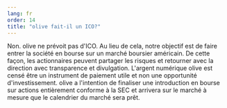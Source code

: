```yaml
---
lang: fr
order: 14
title: "olive fait-il un ICO?"
---
```


Non. olive ne prévoit pas d'ICO. Au lieu de cela, notre objectif est de faire entrer la société en bourse sur un marché boursier américain. De cette façon, les actionnaires peuvent partager les risques et retourner avec la direction avec transparence et divulgation. L'argent numérique olive est censé être un instrument de paiement utile et non une opportunité d'investissement. olive a l'intention de finaliser une introduction en bourse sur actions entièrement conforme à la SEC et arrivera sur le marché à mesure que le calendrier du marché sera prêt.
